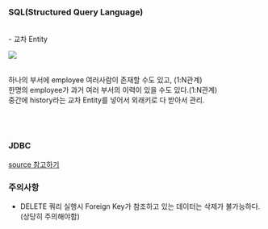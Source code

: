 ### SQL(Structured Query Language)

<br>
- 교차 Entity <br>
<p>
  <img src="https://user-images.githubusercontent.com/41675375/70534257-03c13d80-1b9e-11ea-96db-e64c263e0077.png">
</p>

<br> 하나의 부서에 employee 여러사람이 존재할 수도 있고, (1:N관계)
<br>한명의 employee가 과거 여러 부서의 이력이 있을 수도 있다.(1:N관계)
<br>중간에 history라는 교차 Entity를 넣어서 외래키로 다 받아서 관리. 

<br>
<br>

### JDBC

[source 참고하기](https://github.com/hanbinleejoy/Java_Fundamental/tree/master/src/java_20191210/)

### 주의사항

- DELETE 쿼리 실행시 Foreign Key가 참조하고 있는 데이터는 삭제가 불가능하다. (상당히 주의해야함)

